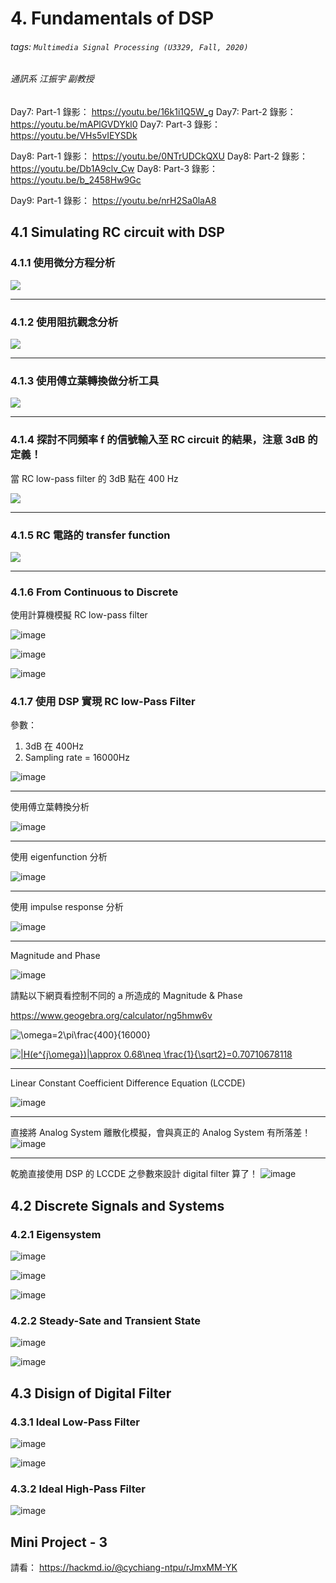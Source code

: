 # 4. Fundamentals of DSP

###### tags: `Multimedia Signal Processing (U3329, Fall, 2020)`
###### 通訊系 江振宇 副教授

Day7: Part-1 錄影： https://youtu.be/16k1i1Q5W_g
Day7: Part-2 錄影： https://youtu.be/mAPlGVDYkl0
Day7: Part-3 錄影： https://youtu.be/VHs5vIEYSDk

Day8: Part-1 錄影： https://youtu.be/0NTrUDCkQXU
Day8: Part-2 錄影： https://youtu.be/Db1A9clv_Cw
Day8: Part-3 錄影： https://youtu.be/b_2458Hw9Gc

Day9: Part-1 錄影： https://youtu.be/nrH2Sa0laA8

## 4.1 Simulating RC circuit with DSP

### 4.1.1 使用微分方程分析
![](https://i.imgur.com/cajskLT.jpg)

---
### 4.1.2 使用阻抗觀念分析
![](https://i.imgur.com/ZVNaTQn.jpg)


---
### 4.1.3 使用傅立葉轉換做分析工具
![](https://i.imgur.com/fLoiAOm.jpg)


---
### 4.1.4 探討不同頻率 f 的信號輸入至 RC circuit 的結果，注意 3dB 的定義！

當 RC low-pass filter 的 3dB 點在 400 Hz

![](https://i.imgur.com/GLe5iA0.jpg)

---
### 4.1.5 RC 電路的 transfer function
![](https://i.imgur.com/cSlu1mL.png)

---
### 4.1.6 From Continuous to Discrete

使用計算機模擬 RC low-pass filter

![image](https://user-images.githubusercontent.com/70786533/142796260-d9f34111-258e-439d-8314-29542473f2b9.png)

![image](https://user-images.githubusercontent.com/70786533/142796317-471c6115-8ae2-401d-909e-6d431bc1f4aa.png)

![image](https://user-images.githubusercontent.com/70786533/142796345-9cbdfeb2-ab75-4763-8ee0-57d249ce62d2.png)

### 4.1.7 使用 DSP 實現 RC low-Pass Filter 
參數：
1. 3dB 在 400Hz
2. Sampling rate = 16000Hz

![image](https://user-images.githubusercontent.com/70786533/142799846-e34bd738-8330-4fb8-b0be-7136ec779ce0.png)

---
使用傅立葉轉換分析

![image](https://user-images.githubusercontent.com/70786533/142800042-c4ec6be5-3f49-4acf-920a-6e1cd9b8db07.png)

---
使用 eigenfunction 分析

![image](https://user-images.githubusercontent.com/70786533/142800140-56bcaadc-074e-48fe-b39d-5e7158287a27.png)

---
使用 impulse response 分析

![image](https://user-images.githubusercontent.com/70786533/142800273-cc18d600-c950-4891-a6de-685332eb0fc0.png)

---
Magnitude and Phase

![image](https://user-images.githubusercontent.com/70786533/142800761-fdc1f791-d280-405d-ad8c-5ed9a3602eeb.png)

請點以下網頁看控制不同的 a 所造成的 Magnitude & Phase

https://www.geogebra.org/calculator/ng5hmw6v


<img src="https://latex.codecogs.com/svg.latex?\inline&space;\omega=2\pi\frac{400}{16000}" title="\omega=2\pi\frac{400}{16000}" />

<a href="https://www.codecogs.com/eqnedit.php?latex=|H(e^{j\omega})|\approx&space;0.68\neq&space;\frac{1}{\sqrt2}=0.70710678118" target="_blank"><img src="https://latex.codecogs.com/svg.latex?|H(e^{j\omega})|\approx&space;0.68\neq&space;\frac{1}{\sqrt2}=0.70710678118" title="|H(e^{j\omega})|\approx 0.68\neq \frac{1}{\sqrt2}=0.70710678118" /></a>


---

Linear Constant Coefficient Difference Equation (LCCDE)

![image](https://user-images.githubusercontent.com/70786533/142800343-436c9439-11eb-4e5c-be1f-722abb1ce2d5.png)

---
直接將 Analog System 離散化模擬，會與真正的 Analog System 有所落差！
![image](https://user-images.githubusercontent.com/70786533/142800993-f79bd8cc-3531-4889-97b3-971f0eee7b6b.png)

---
乾脆直接使用 DSP 的 LCCDE 之參數來設計 digital filter 算了！
![image](https://user-images.githubusercontent.com/70786533/142801331-ad2012c5-f348-454f-bd57-0b219f2f5011.png)



## 4.2 Discrete Signals and Systems
### 4.2.1 Eigensystem
![image](https://user-images.githubusercontent.com/70786533/142797383-21e482bc-e2d1-400b-a0e7-9f26825f8ac4.png)

![image](https://user-images.githubusercontent.com/70786533/142797410-372c4598-a44c-4fd7-a4f4-6d43b6d3a190.png)

![image](https://user-images.githubusercontent.com/70786533/142797438-cc3c9680-407b-4660-bf5e-873ad4b35cfb.png)

### 4.2.2 Steady-Sate and Transient State

![image](https://user-images.githubusercontent.com/70786533/142797489-4b708026-383a-46ed-abc7-e7cc8a487048.png)

![image](https://user-images.githubusercontent.com/70786533/142797524-ea725937-ce5f-4ee3-8367-e7e5fa0f23c3.png)

## 4.3 Disign of Digital Filter

### 4.3.1 Ideal Low-Pass Filter

![image](https://user-images.githubusercontent.com/70786533/142797540-ff51c4c0-7367-425a-8672-e2d2ae9acb49.png)

![image](https://user-images.githubusercontent.com/70786533/142797568-46d35d48-9a1b-4870-a06e-965d6b16c68e.png)

### 4.3.2 Ideal High-Pass Filter

![image](https://user-images.githubusercontent.com/70786533/143802287-cf22a75b-1533-4356-b98d-871339551fda.png)







##  Mini Project - 3 
請看：
https://hackmd.io/@cychiang-ntpu/rJmxMM-YK





